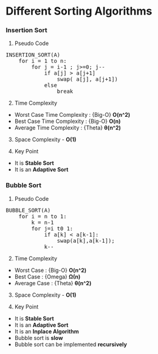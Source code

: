 # Different Sorting Algorithms

### Insertion Sort
1. Pseudo Code
<pre>
INSERTION_SORT(A)
    for i = 1 to n:
        for j = i-1 ; j>=0; j--
            if a[j] > a[j+1]
                swap( a[j], a[j+1])
            else
                break
</pre>

2. Time Complexity
* Worst Case Time Complexity : {Big-O} <b>O(n^2)</b>
* Best Case Time Complexity : {Big-O} <b>O(n)</b>
* Average Time Complexity : {Theta} <b>θ(n^2)  </b>

3. Space Complexity - <b>O(1)</b>

4. Key Point
* It is <b>Stable Sort</b>
* It is an <b>Adaptive Sort</b>

### Bubble Sort
1. Pseudo Code
<pre>
BUBBLE_SORT(A)
    for i = n to 1:
        k = n-1
        for j=i t0 1:
            if a[k] < a[k-1]:
                swap(a[k],a[k-1]);
            k--
</pre>

2. Time Complexity
* Worst Case : {Big-O} <b>O(n^2)</b>
* Best Case : {Omega} <b>Ω(n)</b>
* Average Case : {Theta} <b>θ(n^2)  </b>

3. Space Complexity - <b>O(1)</b>

4. Key Point
* It is <b>Stable Sort</b>
* It is an <b>Adaptive Sort</b>
* It is an <b>Inplace Algorithm </b>
* Bubble sort is <b>slow</b>
* Bubble sort can be implemented <b>recursively</b>